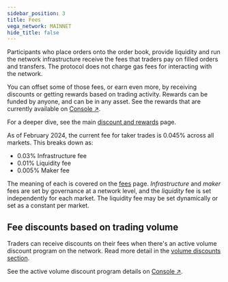 ```yaml
---
sidebar_position: 3
title: Fees
vega_network: MAINNET
hide_title: false
---
```


Participants who place orders onto the order book, provide liquidity and run the network infrastructure receive the fees that traders pay on filled orders and transfers. The protocol does not charge gas fees for interacting with the network.

You can offset some of those fees, or earn even more, by receiving discounts or getting rewards based on trading activity. Rewards can be funded by anyone, and can be in any asset. See the rewards that are currently available on [Console ↗](https://console.vega.xyz/#/rewards).

For a deeper dive, see the main [discount and rewards](../concepts/trading-on-vega/discounts-rewards.md) page.

As of February 2024, the current fee for taker trades is 0.045% across all markets. This breaks down as:

- 0.03% Infrastructure fee
- 0.01% Liquidity fee
- 0.005% Maker fee

The meaning of each is covered on the [fees](../concepts/trading-on-vega/fees.md) page. *Infrastructure* and *maker* fees are set by governance at a network level, and the *liquidity* fee is set independently for each market. The liquidity fee may be set dynamically or set as a constant per market. 

## Fee discounts based on trading volume
Traders can receive discounts on their fees when there's an active volume discount program on the network. Read more detail in the [volume discounts section](./referral-program.md#volume-discounts). 

See the active volume discount program details on [Console ↗](https://console.vega.xyz/#/fees).